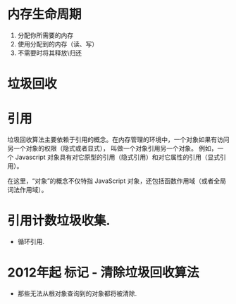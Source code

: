 # 内存生命周期
1. 分配你所需要的内存
2. 使用分配到的内存（读、写）
3. 不需要时将其释放\归还

# 垃圾回收

# 引用
垃圾回收算法主要依赖于引用的概念。在内存管理的环境中，一个对象如果有访问另一个对象的权限（隐式或者显式），
叫做一个对象引用另一个对象。
例如，一个 Javascript 对象具有对它原型的引用（隐式引用）和对它属性的引用（显式引用）。

在这里，“对象”的概念不仅特指 JavaScript 对象，还包括函数作用域（或者全局词法作用域）。

# 引用计数垃圾收集.
- 循环引用.

# 2012年起 标记 - 清除垃圾回收算法
- 那些无法从根对象查询到的对象都将被清除.
